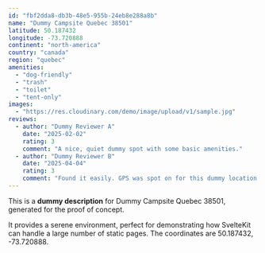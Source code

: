 ```yaml
---
id: "fbf2dda8-db3b-48e5-955b-24eb8e288a8b"
name: "Dummy Campsite Quebec 38501"
latitude: 50.187432
longitude: -73.720888
continent: "north-america"
country: "canada"
region: "quebec"
amenities:
  - "dog-friendly"
  - "trash"
  - "toilet"
  - "tent-only"
images:
  - "https://res.cloudinary.com/demo/image/upload/v1/sample.jpg"
reviews:
  - author: "Dummy Reviewer A"
    date: "2025-02-02"
    rating: 3
    comment: "A nice, quiet dummy spot with some basic amenities."
  - author: "Dummy Reviewer B"
    date: "2025-04-04"
    rating: 3
    comment: "Found it easily. GPS was spot on for this dummy location."
---
```


This is a **dummy description** for Dummy Campsite Quebec 38501, generated for the proof of concept.

It provides a serene environment, perfect for demonstrating how SvelteKit can handle a large number of static pages. The coordinates are 50.187432, -73.720888.
